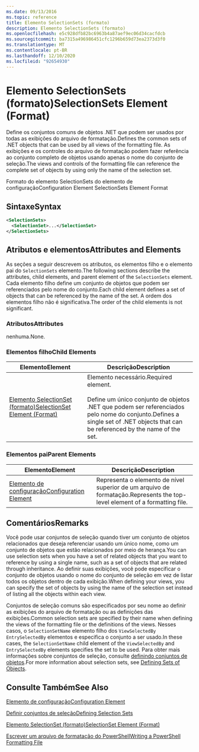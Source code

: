 ```yaml
---
ms.date: 09/13/2016
ms.topic: reference
title: Elemento SelectionSets (formato)
description: Elemento SelectionSets (formato)
ms.openlocfilehash: e5c928dfb82bc6963b4a87aef9ec06d34cacfdcb
ms.sourcegitcommit: ba7315a496986451cfc1296b659d73ea2373d3f0
ms.translationtype: MT
ms.contentlocale: pt-BR
ms.lasthandoff: 12/10/2020
ms.locfileid: "92654930"
---
```

# <a name="selectionsets-element-format"></a><span data-ttu-id="bbf15-103">Elemento SelectionSets (formato)</span><span class="sxs-lookup"><span data-stu-id="bbf15-103">SelectionSets Element (Format)</span></span>

<span data-ttu-id="bbf15-104">Define os conjuntos comuns de objetos .NET que podem ser usados por todas as exibições do arquivo de formatação.</span><span class="sxs-lookup"><span data-stu-id="bbf15-104">Defines the common sets of .NET objects that can be used by all views of the formatting file.</span></span> <span data-ttu-id="bbf15-105">As exibições e os controles do arquivo de formatação podem fazer referência ao conjunto completo de objetos usando apenas o nome do conjunto de seleção.</span><span class="sxs-lookup"><span data-stu-id="bbf15-105">The views and controls of the formatting file can reference the complete set of objects by using only the name of the selection set.</span></span>

<span data-ttu-id="bbf15-106">Formato do elemento SelectionSets do elemento de configuração</span><span class="sxs-lookup"><span data-stu-id="bbf15-106">Configuration Element SelectionSets Element Format</span></span>

## <a name="syntax"></a><span data-ttu-id="bbf15-107">Sintaxe</span><span class="sxs-lookup"><span data-stu-id="bbf15-107">Syntax</span></span>

```xml
<SelectionSets>
  <SelectionSet>...</SelectionSet>
</SelectionSets>
```

## <a name="attributes-and-elements"></a><span data-ttu-id="bbf15-108">Atributos e elementos</span><span class="sxs-lookup"><span data-stu-id="bbf15-108">Attributes and Elements</span></span>

<span data-ttu-id="bbf15-109">As seções a seguir descrevem os atributos, os elementos filho e o elemento pai do `SelectionSets` elemento.</span><span class="sxs-lookup"><span data-stu-id="bbf15-109">The following sections describe the attributes, child elements, and parent element of the `SelectionSets` element.</span></span> <span data-ttu-id="bbf15-110">Cada elemento filho define um conjunto de objetos que podem ser referenciados pelo nome do conjunto.</span><span class="sxs-lookup"><span data-stu-id="bbf15-110">Each child element defines a set of objects that can be referenced by the name of the set.</span></span> <span data-ttu-id="bbf15-111">A ordem dos elementos filho não é significativa.</span><span class="sxs-lookup"><span data-stu-id="bbf15-111">The order of the child elements is not significant.</span></span>

### <a name="attributes"></a><span data-ttu-id="bbf15-112">Atributos</span><span class="sxs-lookup"><span data-stu-id="bbf15-112">Attributes</span></span>

<span data-ttu-id="bbf15-113">nenhuma.</span><span class="sxs-lookup"><span data-stu-id="bbf15-113">None.</span></span>

### <a name="child-elements"></a><span data-ttu-id="bbf15-114">Elementos filho</span><span class="sxs-lookup"><span data-stu-id="bbf15-114">Child Elements</span></span>

|<span data-ttu-id="bbf15-115">Elemento</span><span class="sxs-lookup"><span data-stu-id="bbf15-115">Element</span></span>|<span data-ttu-id="bbf15-116">Descrição</span><span class="sxs-lookup"><span data-stu-id="bbf15-116">Description</span></span>|
|-------------|-----------------|
|[<span data-ttu-id="bbf15-117">Elemento SelectionSet (formato)</span><span class="sxs-lookup"><span data-stu-id="bbf15-117">SelectionSet Element (Format)</span></span>](./selectionset-element-format.md)|<span data-ttu-id="bbf15-118">Elemento necessário.</span><span class="sxs-lookup"><span data-stu-id="bbf15-118">Required element.</span></span><br /><br /> <span data-ttu-id="bbf15-119">Define um único conjunto de objetos .NET que podem ser referenciados pelo nome do conjunto.</span><span class="sxs-lookup"><span data-stu-id="bbf15-119">Defines a single set of .NET objects that can be referenced by the name of the set.</span></span>|

### <a name="parent-elements"></a><span data-ttu-id="bbf15-120">Elementos pai</span><span class="sxs-lookup"><span data-stu-id="bbf15-120">Parent Elements</span></span>

|<span data-ttu-id="bbf15-121">Elemento</span><span class="sxs-lookup"><span data-stu-id="bbf15-121">Element</span></span>|<span data-ttu-id="bbf15-122">Descrição</span><span class="sxs-lookup"><span data-stu-id="bbf15-122">Description</span></span>|
|-------------|-----------------|
|[<span data-ttu-id="bbf15-123">Elemento de configuração</span><span class="sxs-lookup"><span data-stu-id="bbf15-123">Configuration Element</span></span>](./configuration-element-format.md)|<span data-ttu-id="bbf15-124">Representa o elemento de nível superior de um arquivo de formatação.</span><span class="sxs-lookup"><span data-stu-id="bbf15-124">Represents the top-level element of a formatting file.</span></span>|

## <a name="remarks"></a><span data-ttu-id="bbf15-125">Comentários</span><span class="sxs-lookup"><span data-stu-id="bbf15-125">Remarks</span></span>

<span data-ttu-id="bbf15-126">Você pode usar conjuntos de seleção quando tiver um conjunto de objetos relacionados que deseja referenciar usando um único nome, como um conjunto de objetos que estão relacionados por meio de herança.</span><span class="sxs-lookup"><span data-stu-id="bbf15-126">You can use selection sets when you have a set of related objects that you want to reference by using a single name, such as a set of objects that are related through inheritance.</span></span> <span data-ttu-id="bbf15-127">Ao definir suas exibições, você pode especificar o conjunto de objetos usando o nome do conjunto de seleção em vez de listar todos os objetos dentro de cada exibição.</span><span class="sxs-lookup"><span data-stu-id="bbf15-127">When defining your views, you can specify the set of objects by using the name of the selection set instead of listing all the objects within each view.</span></span>

<span data-ttu-id="bbf15-128">Conjuntos de seleção comuns são especificados por seu nome ao definir as exibições do arquivo de formatação ou as definições das exibições.</span><span class="sxs-lookup"><span data-stu-id="bbf15-128">Common selection sets are specified by their name when defining the views of the formatting file or the definitions of the views.</span></span> <span data-ttu-id="bbf15-129">Nesses casos, o `SelectionSetName` elemento filho dos `ViewSelectedBy` `EntrySelectedBy` elementos e especifica o conjunto a ser usado.</span><span class="sxs-lookup"><span data-stu-id="bbf15-129">In these cases, the `SelectionSetName` child element of the `ViewSelectedBy` and `EntrySelectedBy` elements specifies the set to be used.</span></span> <span data-ttu-id="bbf15-130">Para obter mais informações sobre conjuntos de seleção, consulte [definindo conjuntos de objetos](./defining-selection-sets.md).</span><span class="sxs-lookup"><span data-stu-id="bbf15-130">For more information about selection sets, see [Defining Sets of Objects](./defining-selection-sets.md).</span></span>

## <a name="see-also"></a><span data-ttu-id="bbf15-131">Consulte Também</span><span class="sxs-lookup"><span data-stu-id="bbf15-131">See Also</span></span>

[<span data-ttu-id="bbf15-132">Elemento de configuração</span><span class="sxs-lookup"><span data-stu-id="bbf15-132">Configuration Element</span></span>](./configuration-element-format.md)

[<span data-ttu-id="bbf15-133">Definir conjuntos de seleção</span><span class="sxs-lookup"><span data-stu-id="bbf15-133">Defining Selection Sets</span></span>](./defining-selection-sets.md)

[<span data-ttu-id="bbf15-134">Elemento SelectionSet (formato)</span><span class="sxs-lookup"><span data-stu-id="bbf15-134">SelectionSet Element (Format)</span></span>](./selectionset-element-format.md)

[<span data-ttu-id="bbf15-135">Escrever um arquivo de formatação do PowerShell</span><span class="sxs-lookup"><span data-stu-id="bbf15-135">Writing a PowerShell Formatting File</span></span>](./writing-a-powershell-formatting-file.md)
